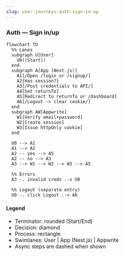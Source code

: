 ```yaml
---
slug: user-journeys:auth:sign-in-up
---
```


### Auth — Sign in/up

```mermaid
flowchart TD
  %% Lanes
  subgraph U[User]
    U0((Start))
  end
  subgraph A[App (Next.js)]
    A1[/Open /login or /signup/]
    A2{Has session?}
    A3[/Post credentials to API/]
    A4[Set returnTo]
    A5[Redirect to returnTo or /dashboard]
    A6[/Logout -> clear cookie/]
  end
  subgraph AW[Appwrite]
    W1[Verify email+password]
    W2[Create session]
    W3[Issue httpOnly cookie]
  end

  U0 --> A1
  A1 --> A2
  A2 -- yes --> A5
  A2 -- no --> A3
  A3 --> W1 --> W2 --> W3 --> A5

  %% Errors
  A3 -. invalid creds .-x U0

  %% Logout (separate entry)
  U0 -. click Logout .-> A6
```

#### Legend
- Terminator: rounded (Start/End)
- Decision: diamond
- Process: rectangle
- Swimlanes: User | App (Next.js) | Appwrite
- Async steps are dashed when shown
